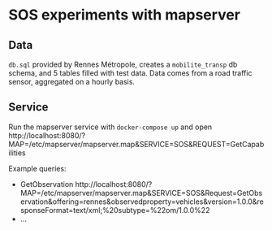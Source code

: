 # SOS experiments with mapserver

## Data

`db.sql` provided by Rennes Métropole, creates a `mobilite_transp` db schema, and 5 tables filled with test data.
Data comes from a road traffic sensor, aggregated on a hourly basis.


## Service

Run the mapserver service with `docker-compose up` and open http://localhost:8080/?MAP=/etc/mapserver/mapserver.map&SERVICE=SOS&REQUEST=GetCapabilities

Example queries:
 * GetObservation http://localhost:8080/?MAP=/etc/mapserver/mapserver.map&SERVICE=SOS&Request=GetObservation&offering=rennes&observedproperty=vehicles&version=1.0.0&responseFormat=text/xml;%20subtype=%22om/1.0.0%22
 * ...
